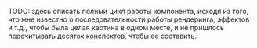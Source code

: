 TODO: здесь описать полный цикл работы компонента, исходя из того, что мне известно о последовательности работы рендеринга, эффектов и т.д., чтобы была целая картина в одном месте, и не пришлось перечитывать десяток конспектов, чтобы ее составить.